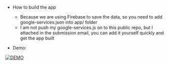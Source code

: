 - How to build the app
  - Because we are using Firebase to save the data, so you need to add google-services.json into app/ folder
  - I am not push my google-services.js on to this public repo, but I attached in the submission email, you can add it yourself quickly and get the app built

- Demo: 

[![DEMO](https://img.youtube.com/vi/DtNQhCYOJA4/0.jpg)](https://www.youtube.com/watch?v=DtNQhCYOJA4)
  


    
